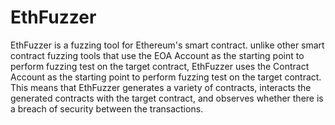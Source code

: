 # EthFuzzer
EthFuzzer is a fuzzing tool for Ethereum's smart contract. unlike other smart contract fuzzing tools that use the EOA Account as the starting point to perform fuzzing test on the target contract, EthFuzzer uses the Contract Account as the starting point to perform fuzzing test on the target contract. This means that EthFuzzer generates a variety of contracts, interacts the generated contracts with the target contract, and observes whether there is a breach of security between the transactions.

